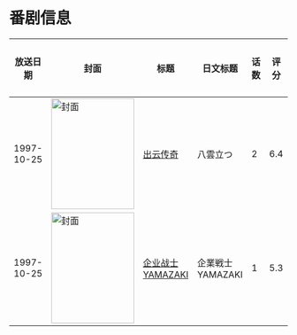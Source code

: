 # 番剧信息

|放送日期|封面|标题|日文标题|话数|评分|评分人数|
|---|---|---|---|---|---|---|
|1997-10-25|<img src="https://lain.bgm.tv/pic/cover/c/b0/75/6021_48A7e.jpg" alt="封面" style="width:150px;height:200px;object-fit:cover;">|[出云传奇](https://bangumi.tv/subject/6021)|八雲立つ|2|6.4|67人评分|
|1997-10-25|<img src="https://lain.bgm.tv/pic/cover/c/0e/de/78077_0c933.jpg" alt="封面" style="width:150px;height:200px;object-fit:cover;">|[企业战士YAMAZAKI](https://bangumi.tv/subject/78077)|企業戦士YAMAZAKI|1|5.3|11人评分|
